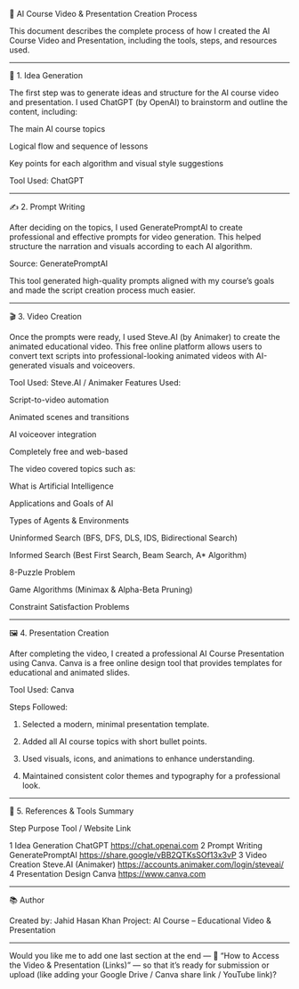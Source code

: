 

🎥 AI Course Video & Presentation Creation Process

This document describes the complete process of how I created the AI Course Video and Presentation, including the tools, steps, and resources used.


---

🧠 1. Idea Generation

The first step was to generate ideas and structure for the AI course video and presentation.
I used ChatGPT (by OpenAI) to brainstorm and outline the content, including:

The main AI course topics

Logical flow and sequence of lessons

Key points for each algorithm and visual style suggestions


Tool Used: ChatGPT


---

✍️ 2. Prompt Writing

After deciding on the topics, I used GeneratePromptAI to create professional and effective prompts for video generation.
This helped structure the narration and visuals according to each AI algorithm.

Source: GeneratePromptAI

This tool generated high-quality prompts aligned with my course’s goals and made the script creation process much easier.


---

🎬 3. Video Creation

Once the prompts were ready, I used Steve.AI (by Animaker) to create the animated educational video.
This free online platform allows users to convert text scripts into professional-looking animated videos with AI-generated visuals and voiceovers.

Tool Used: Steve.AI / Animaker
Features Used:

Script-to-video automation

Animated scenes and transitions

AI voiceover integration

Completely free and web-based


The video covered topics such as:

What is Artificial Intelligence

Applications and Goals of AI

Types of Agents & Environments

Uninformed Search (BFS, DFS, DLS, IDS, Bidirectional Search)

Informed Search (Best First Search, Beam Search, A* Algorithm)

8-Puzzle Problem

Game Algorithms (Minimax & Alpha-Beta Pruning)

Constraint Satisfaction Problems



---

🖼️ 4. Presentation Creation

After completing the video, I created a professional AI Course Presentation using Canva.
Canva is a free online design tool that provides templates for educational and animated slides.

Tool Used: Canva

Steps Followed:

1. Selected a modern, minimal presentation template.


2. Added all AI course topics with short bullet points.


3. Used visuals, icons, and animations to enhance understanding.


4. Maintained consistent color themes and typography for a professional look.




---

🔗 5. References & Tools Summary

Step	Purpose	Tool / Website	Link

1	Idea Generation	ChatGPT	https://chat.openai.com
2	Prompt Writing	GeneratePromptAI	https://share.google/vBB2QTKsSOf13x3vP
3	Video Creation	Steve.AI (Animaker)	https://accounts.animaker.com/login/steveai/
4	Presentation Design	Canva	https://www.canva.com


---

📚 Author

Created by: Jahid Hasan Khan
Project: AI Course – Educational Video & Presentation


---

Would you like me to add one last section at the end —
📂 “How to Access the Video & Presentation (Links)” — so that it’s ready for submission or upload (like adding your Google Drive / Canva share link / YouTube link)?
